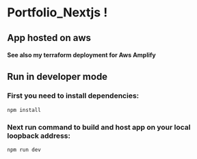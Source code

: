 # Portfolio_Nextjs  !


## App hosted on aws


#### See also my terraform deployment for Aws Amplify


## Run in developer mode

  

### First you need to install dependencies:

`npm install `

### Next run command to build and host app on your local loopback address:

`npm run dev`